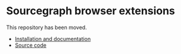 # Sourcegraph browser extensions

This repository has been moved.

- [Installation and documentation](https://docs.sourcegraph.com/integration/browser_extension)
- [Source code](https://github.com/sourcegraph/sourcegraph/tree/master/client/browser)

